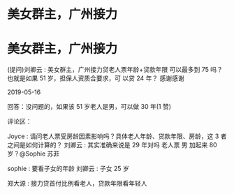 # 美女群主，广州接力

# 美女群主，广州接力

(提问)刘卿云 : 美女群主，广州接力贷老人票年龄+贷款年限 可以最多到 75 吗？ 也就是如果 51 岁，担保人资质合要求，可 以贷 24 年？ 感谢感谢

2019-05-16

回答：没问题的，如果该 51 岁老人是男，可以做 30 年(1 赞)

评论区：

Joyce : 请问老人票受房龄因素影响吗？具体老人年龄、贷款年限、房龄，这 3 者之间是如何计算的？ 刘卿云 : 其实准确来说是 29 年对吗 老人票 男 加起来 80 岁？@Sophie 苏菲

sophie : 要看子女的年龄 刘卿云 : 子女 25 岁

郑大源 : 接力贷首付比例看老人，贷款年限看年轻人